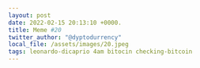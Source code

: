```yaml
---
layout: post
date: 2022-02-15 20:13:10 +0000.
title: Meme #20
twitter_author: "@dyptodurrency"
local_file: /assets/images/20.jpeg
tags: leonardo-dicaprio 4am bitocin checking-bitcoin
---
```

